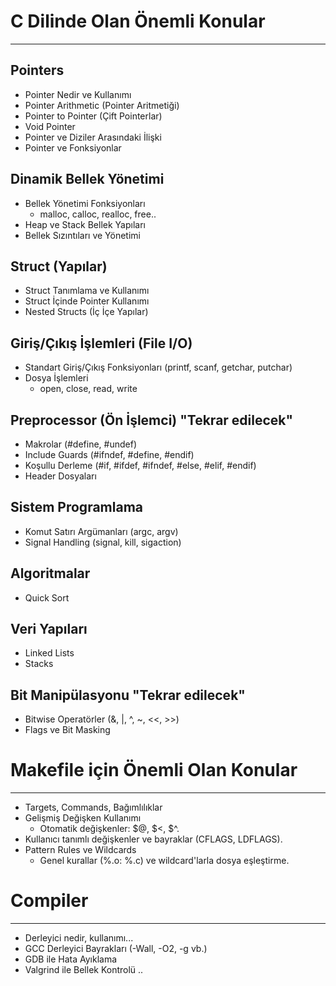 
# C Dilinde Olan Önemli Konular
---

## Pointers
- Pointer Nedir ve Kullanımı
- Pointer Arithmetic (Pointer Aritmetiği)
- Pointer to Pointer (Çift Pointerlar)
- Void Pointer
- Pointer ve Diziler Arasındaki İlişki
- Pointer ve Fonksiyonlar

## Dinamik Bellek Yönetimi
- Bellek Yönetimi Fonksiyonları
    - malloc, calloc, realloc, free..
- Heap ve Stack Bellek Yapıları
- Bellek Sızıntıları ve Yönetimi

## Struct (Yapılar)
- Struct Tanımlama ve Kullanımı
- Struct İçinde Pointer Kullanımı
- Nested Structs (İç İçe Yapılar)

## Giriş/Çıkış İşlemleri (File I/O)
- Standart Giriş/Çıkış Fonksiyonları (printf, scanf, getchar, putchar)
- Dosya İşlemleri
    - open, close, read, write

## Preprocessor (Ön İşlemci) "Tekrar edilecek" 
- Makrolar (#define, #undef)
- Include Guards (#ifndef, #define, #endif)
- Koşullu Derleme (#if, #ifdef, #ifndef, #else, #elif, #endif)
- Header Dosyaları

## Sistem Programlama
- Komut Satırı Argümanları (argc, argv)
- Signal Handling (signal, kill, sigaction)

## Algoritmalar
- Quick Sort

## Veri Yapıları
- Linked Lists
- Stacks

## Bit Manipülasyonu    "Tekrar edilecek"
- Bitwise Operatörler (&, |, ^, ~, <<, >>)
- Flags ve Bit Masking

# Makefile için Önemli Olan Konular
---
- Targets, Commands, Bağımlılıklar
- Gelişmiş Değişken Kullanımı
    - Otomatik değişkenler: $@, $<, $^.
- Kullanıcı tanımlı değişkenler ve bayraklar (CFLAGS, LDFLAGS).
- Pattern Rules ve Wildcards
    - Genel kurallar (%.o: %.c) ve wildcard'larla dosya eşleştirme.

# Compiler
---
- Derleyici nedir, kullanımı...
- GCC Derleyici Bayrakları (-Wall, -O2, -g vb.)
- GDB ile Hata Ayıklama
- Valgrind ile Bellek Kontrolü ..
